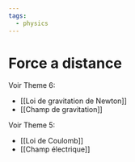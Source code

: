 ```yaml
---
tags:
  - physics
---
```

# Force a distance
Voir Theme 6:
- [[Loi de gravitation de Newton]]
- [[Champ de gravitation]]

Voir Theme 5:
- [[Loi de Coulomb]]
- [[Champ électrique]]